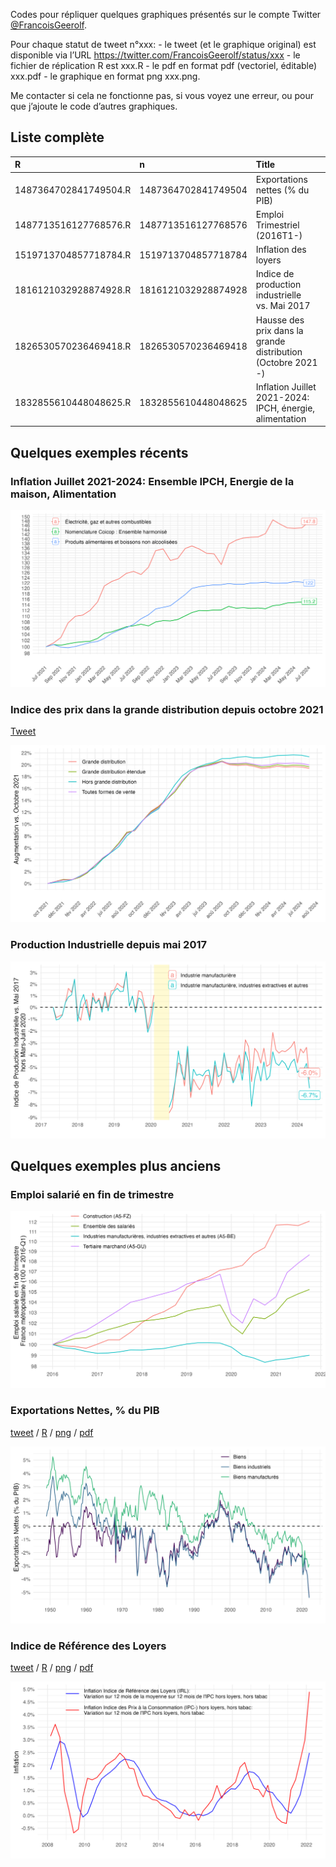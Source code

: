 Codes pour répliquer quelques graphiques présentés sur le compte Twitter
[@FrancoisGeerolf](https://twitter.com/FrancoisGeerolf).

Pour chaque statut de tweet n°xxx: - le tweet (et le graphique original)
est disponible via l’URL
<https://twitter.com/FrancoisGeerolf/status/xxx> - le fichier de
réplication R est xxx.R - le pdf en format pdf (vectoriel, éditable)
xxx.pdf - le graphique en format png xxx.png.

Me contacter si cela ne fonctionne pas, si vous voyez une erreur, ou
pour que j’ajoute le code d’autres graphiques.

## Liste complète

<table>
<colgroup>
<col style="width: 21%" />
<col style="width: 19%" />
<col style="width: 59%" />
</colgroup>
<thead>
<tr class="header">
<th style="text-align: left;">R</th>
<th style="text-align: left;">n</th>
<th style="text-align: left;">Title</th>
</tr>
</thead>
<tbody>
<tr class="odd">
<td style="text-align: left;">1487364702841749504.R</td>
<td style="text-align: left;">1487364702841749504</td>
<td style="text-align: left;">Exportations nettes (% du PIB)</td>
</tr>
<tr class="even">
<td style="text-align: left;">1487713516127768576.R</td>
<td style="text-align: left;">1487713516127768576</td>
<td style="text-align: left;">Emploi Trimestriel (2016T1-)</td>
</tr>
<tr class="odd">
<td style="text-align: left;">1519713704857718784.R</td>
<td style="text-align: left;">1519713704857718784</td>
<td style="text-align: left;">Inflation des loyers</td>
</tr>
<tr class="even">
<td style="text-align: left;">1816121032928874928.R</td>
<td style="text-align: left;">1816121032928874928</td>
<td style="text-align: left;">Indice de production industrielle vs. Mai
2017</td>
</tr>
<tr class="odd">
<td style="text-align: left;">1826530570236469418.R</td>
<td style="text-align: left;">1826530570236469418</td>
<td style="text-align: left;">Hausse des prix dans la grande
distribution (Octobre 2021 -)</td>
</tr>
<tr class="even">
<td style="text-align: left;">1832855610448048625.R</td>
<td style="text-align: left;">1832855610448048625</td>
<td style="text-align: left;">Inflation Juillet 2021-2024: IPCH,
énergie, alimentation</td>
</tr>
</tbody>
</table>

## Quelques exemples récents

### Inflation Juillet 2021-2024: Ensemble IPCH, Energie de la maison, Alimentation

![](1832855610448048625.png)

### Indice des prix dans la grande distribution depuis octobre 2021

[Tweet](https://x.com/FrancoisGeerolf/status/1826530570236469418)

![](1826530570236469418.png)

### Production Industrielle depuis mai 2017

![](1816121032928874928.png)

## Quelques exemples plus anciens

### Emploi salarié en fin de trimestre

![](1487713516127768576.png)

### Exportations Nettes, % du PIB

[tweet](https://twitter.com/FrancoisGeerolf/status/1487364702841749504)
/ [R](1487364702841749504.R) / [png](1487364702841749504.png) /
[pdf](1487364702841749504.pdf)

![](1487364702841749504.png)

### Indice de Référence des Loyers

[tweet](https://twitter.com/FrancoisGeerolf/status/1519713704857718784)
/ [R](1519713704857718784.R) / [png](1519713704857718784.png) /
[pdf](1519713704857718784.pdf)

![](1519713704857718784.png)
